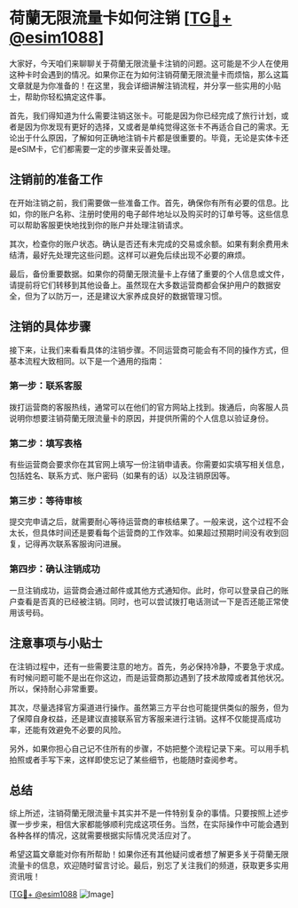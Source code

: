 # 荷蘭无限流量卡如何注销 [[TG💪+ @esim1088](https://t.me/s/esim1088)]

大家好，今天咱们来聊聊关于荷蘭无限流量卡注销的问题。这可能是不少人在使用这种卡时会遇到的情况。如果你正在为如何注销荷蘭无限流量卡而烦恼，那么这篇文章就是为你准备的！在这里，我会详细讲解注销流程，并分享一些实用的小贴士，帮助你轻松搞定这件事。

首先，我们得知道为什么需要注销这张卡。可能是因为你已经完成了旅行计划，或者是因为你发现有更好的选择，又或者是单纯觉得这张卡不再适合自己的需求。无论出于什么原因，了解如何正确地注销卡片都是很重要的。毕竟，无论是实体卡还是eSIM卡，它们都需要一定的步骤来妥善处理。

## 注销前的准备工作

在开始注销之前，我们需要做一些准备工作。首先，确保你有所有必要的信息。比如，你的账户名称、注册时使用的电子邮件地址以及购买时的订单号等。这些信息可以帮助客服更快地找到你的账户并处理注销请求。

其次，检查你的账户状态。确认是否还有未完成的交易或余额。如果有剩余费用未结清，最好先处理完这些问题。这样可以避免后续出现不必要的麻烦。

最后，备份重要数据。如果你的荷蘭无限流量卡上存储了重要的个人信息或文件，请提前将它们转移到其他设备上。虽然现在大多数运营商都会保护用户的数据安全，但为了以防万一，还是建议大家养成良好的数据管理习惯。

## 注销的具体步骤

接下来，让我们来看看具体的注销步骤。不同运营商可能会有不同的操作方式，但基本流程大致相同。以下是一个通用的指南：

### 第一步：联系客服

拨打运营商的客服热线，通常可以在他们的官方网站上找到。拨通后，向客服人员说明你想要注销荷蘭无限流量卡的原因，并提供所需的个人信息以验证身份。

### 第二步：填写表格

有些运营商会要求你在其官网上填写一份注销申请表。你需要如实填写相关信息，包括姓名、联系方式、账户密码（如果有的话）以及注销原因等。

### 第三步：等待审核

提交完申请之后，就需要耐心等待运营商的审核结果了。一般来说，这个过程不会太长，但具体时间还是要看每个运营商的工作效率。如果超过预期时间没有收到回复，记得再次联系客服询问进展。

### 第四步：确认注销成功

一旦注销成功，运营商会通过邮件或其他方式通知你。此时，你可以登录自己的账户查看是否真的已经被注销。同时，也可以尝试拨打电话测试一下是否还能正常使用该号码。

## 注意事项与小贴士

在注销过程中，还有一些需要注意的地方。首先，务必保持冷静，不要急于求成。有时候问题可能不是出在你这边，而是运营商那边遇到了技术故障或者其他状况。所以，保持耐心非常重要。

其次，尽量选择官方渠道进行操作。虽然第三方平台也可能提供类似的服务，但为了保障自身权益，还是建议直接联系官方客服来进行注销。这样不仅能提高成功率，还能有效避免不必要的风险。

另外，如果你担心自己记不住所有的步骤，不妨把整个流程记录下来。可以用手机拍照或者手写下来，这样即使忘记了某些细节，也能随时查阅参考。

## 总结

综上所述，注销荷蘭无限流量卡其实并不是一件特别复杂的事情。只要按照上述步骤一步步来，相信大家都能够顺利完成这项任务。当然，在实际操作中可能会遇到各种各样的情况，这就需要根据实际情况灵活应对了。

希望这篇文章能对你有所帮助！如果你还有其他疑问或者想了解更多关于荷蘭无限流量卡的信息，欢迎随时留言讨论。最后，别忘了关注我们的频道，获取更多实用资讯哦！

[[TG💪+ @esim1088](https://t.me/s/esim1088) ![Image](https://i.postimg.cc/4NQfJmqS/Snipaste-2025-05-13-00-14-12.png)]